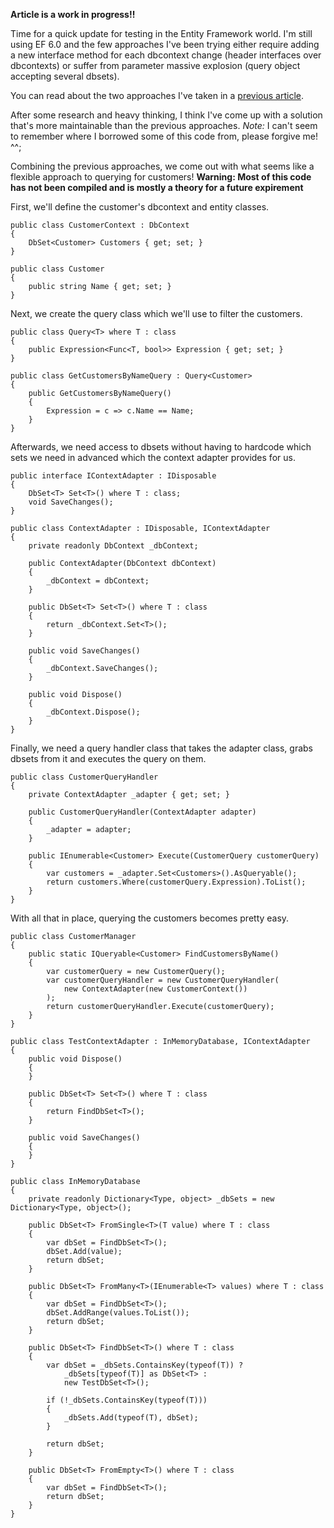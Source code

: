 **Article is a work in progress!!**

Time for a quick update for testing in the Entity Framework world. I'm still using EF 6.0 and the few approaches I've been trying either require adding a new interface method for each dbcontext change (header interfaces over dbcontexts) or suffer from parameter massive explosion (query object accepting several dbsets). 

You can read about the two approaches I've taken in a [previous article](https://mykezero.github.io/2016/07/10/unit-testing-ef-queries). 

After some research and heavy thinking, I think I've come up with a solution that's more maintainable than the previous approaches. 
*Note:* I can't seem to remember where I borrowed some of this code from, please forgive me! ^^; 

Combining the previous approaches, we come out with what seems like a flexible approach to querying for customers!
**Warning: Most of this code has not been compiled and is mostly a theory for a future expirement**

First, we'll define the customer's dbcontext and entity classes. 

```
public class CustomerContext : DbContext
{
	DbSet<Customer> Customers { get; set; }
}

public class Customer
{
	public string Name { get; set; }
}
```

Next, we create the query class which we'll use to filter the customers. 

```
public class Query<T> where T : class
{
	public Expression<Func<T, bool>> Expression { get; set; }
}

public class GetCustomersByNameQuery : Query<Customer>
{
	public GetCustomersByNameQuery()
	{
		Expression = c => c.Name == Name;
	}
}
```

Afterwards, we need access to dbsets without having to hardcode which sets we need in advanced which the context adapter provides for us. 

```
public interface IContextAdapter : IDisposable
{
	DbSet<T> Set<T>() where T : class;
	void SaveChanges();
}

public class ContextAdapter : IDisposable, IContextAdapter
{
	private readonly DbContext _dbContext;

	public ContextAdapter(DbContext dbContext)
	{
		_dbContext = dbContext;
	}

	public DbSet<T> Set<T>() where T : class
	{
		return _dbContext.Set<T>();
	}

	public void SaveChanges()
	{
		_dbContext.SaveChanges();
	}

	public void Dispose()
	{
		_dbContext.Dispose();
	}
}
```

Finally, we need a query handler class that takes the adapter class, grabs dbsets from it and executes the query on them. 

```
public class CustomerQueryHandler
{
	private ContextAdapter _adapter { get; set; }
	
	public CustomerQueryHandler(ContextAdapter adapter)
	{
		_adapter = adapter;
	}

	public IEnumerable<Customer> Execute(CustomerQuery customerQuery)
	{
		var customers = _adapter.Set<Customers>().AsQueryable();
		return customers.Where(customerQuery.Expression).ToList();
	}
}
```

With all that in place, querying the customers becomes pretty easy. 

```
public class CustomerManager
{
	public static IQueryable<Customer> FindCustomersByName()
	{
		var customerQuery = new CustomerQuery();
		var customerQueryHandler = new CustomerQueryHandler(
			new ContextAdapter(new CustomerContext())
		);
		return customerQueryHandler.Execute(customerQuery);
	}
}
```

```
public class TestContextAdapter : InMemoryDatabase, IContextAdapter
{
	public void Dispose()
	{
	}

	public DbSet<T> Set<T>() where T : class
	{
		return FindDbSet<T>();
	}        

	public void SaveChanges()
	{
	}
}
```

```
public class InMemoryDatabase
{
	private readonly Dictionary<Type, object> _dbSets = new Dictionary<Type, object>();

	public DbSet<T> FromSingle<T>(T value) where T : class
	{
		var dbSet = FindDbSet<T>();
		dbSet.Add(value);
		return dbSet;
	}

	public DbSet<T> FromMany<T>(IEnumerable<T> values) where T : class
	{
		var dbSet = FindDbSet<T>();
		dbSet.AddRange(values.ToList());
		return dbSet;
	}

	public DbSet<T> FindDbSet<T>() where T : class
    {
        var dbSet = _dbSets.ContainsKey(typeof(T)) ? 
            _dbSets[typeof(T)] as DbSet<T> :
            new TestDbSet<T>();

        if (!_dbSets.ContainsKey(typeof(T)))
        {
            _dbSets.Add(typeof(T), dbSet);
        }

        return dbSet;
	}
		
	public DbSet<T> FromEmpty<T>() where T : class
	{
		var dbSet = FindDbSet<T>();
		return dbSet;
	}
}
```
